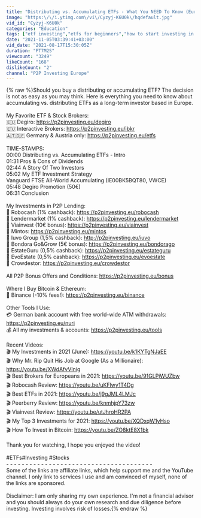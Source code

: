```yaml
---
title: "Distributing vs. Accumulating ETFs - What You NEED To Know (European Investor)"
image: "https:\/\/i.ytimg.com\/vi\/Cyzyj-K6U0k\/hqdefault.jpg"
vid_id: "Cyzyj-K6U0k"
categories: "Education"
tags: ["etf investing","etfs for beginners","how to start investing in europe"]
date: "2021-11-05T03:39:41+03:00"
vid_date: "2021-08-17T15:30:05Z"
duration: "PT7M2S"
viewcount: "3249"
likeCount: "168"
dislikeCount: "2"
channel: "P2P Investing Europe"
---
```

{% raw %}Should you buy a distributing or accumulating ETF? The decision is not as easy as you may think. Here is everything you need to know about accumulating vs. distributing ETFs as a long-term investor based in Europe.<br /><br />My Favorite ETF &amp; Stock Brokers:<br />🇪🇺 Degiro: <a rel="nofollow" target="blank" href="https://p2pinvesting.eu/degiro">https://p2pinvesting.eu/degiro</a><br />🇪🇺 Interactive Brokers: <a rel="nofollow" target="blank" href="https://p2pinvesting.eu/ibkr">https://p2pinvesting.eu/ibkr</a><br />🇦🇹🇩🇪 Germany &amp; Austria only: <a rel="nofollow" target="blank" href="https://p2pinvesting.eu/etfs">https://p2pinvesting.eu/etfs</a><br /><br />TIME-STAMPS:<br />00:00 Distributing vs. Accumulating ETFs - Intro<br />01:31 Pros &amp; Cons of Dividends<br />02:44 A Story Of Two Investors<br />05:02 My ETF Investment Strategy<br />Vanguard FTSE All-World Accumulating (IE00BK5BQT80, VWCE)<br />05:48 Degiro Promotion (50€)<br />06:31 Conclusion<br /><br />My Investments in P2P Lending:<br />📌 Robocash (1% cashback): <a rel="nofollow" target="blank" href="https://p2pinvesting.eu/robocash">https://p2pinvesting.eu/robocash</a><br />📌 Lendermarket (1% cashback): <a rel="nofollow" target="blank" href="https://p2pinvesting.eu/lendermarket">https://p2pinvesting.eu/lendermarket</a><br />📌 Viainvest (10€ bonus): <a rel="nofollow" target="blank" href="https://p2pinvesting.eu/viainvest">https://p2pinvesting.eu/viainvest</a><br />📌 Mintos: <a rel="nofollow" target="blank" href="https://p2pinvesting.eu/mintos">https://p2pinvesting.eu/mintos</a><br />📌 Iuvo Group (1,5% cashback): <a rel="nofollow" target="blank" href="http://p2pinvesting.eu/iuvo">http://p2pinvesting.eu/iuvo</a><br />📌 Bondora Go&amp;Grow (5€ bonus): <a rel="nofollow" target="blank" href="https://p2pinvesting.eu/bondorago">https://p2pinvesting.eu/bondorago</a><br />📌 EstateGuru (0,5% cashback): <a rel="nofollow" target="blank" href="https://p2pinvesting.eu/estateguru">https://p2pinvesting.eu/estateguru</a><br />📌 EvoEstate (0,5% cashback): <a rel="nofollow" target="blank" href="https://p2pinvesting.eu/evoestate">https://p2pinvesting.eu/evoestate</a><br />📌 Crowdestor: <a rel="nofollow" target="blank" href="https://p2pinvesting.eu/crowdestor">https://p2pinvesting.eu/crowdestor</a><br /><br />All P2P Bonus Offers and Conditions: <a rel="nofollow" target="blank" href="https://p2pinvesting.eu/bonus​​">https://p2pinvesting.eu/bonus​​</a><br /><br />Where I Buy Bitcoin &amp; Ethereum:<br />🚀 Binance (-10% fees!): <a rel="nofollow" target="blank" href="https://p2pinvesting.eu/binance">https://p2pinvesting.eu/binance</a><br /><br />Other Tools I Use:<br />💳 German bank account with free world-wide ATM withdrawals: <a rel="nofollow" target="blank" href="https://p2pinvesting.eu/nuri​​">https://p2pinvesting.eu/nuri​​</a><br />💰 All my investments &amp; accounts: <a rel="nofollow" target="blank" href="https://p2pinvesting.eu/tools">https://p2pinvesting.eu/tools</a><br /><br />Recent Videos:<br />🎬 My Investments in 2021 (June): <a rel="nofollow" target="blank" href="https://youtu.be/k1KYTgNJaEE">https://youtu.be/k1KYTgNJaEE</a><br />🎬 Why Mr. Rip Quit His Job at Google (As a Millionaire): <a rel="nofollow" target="blank" href="https://youtu.be/XWdAfvVInig">https://youtu.be/XWdAfvVInig</a><br />🎬 Best Brokers for Europeans in 2021: <a rel="nofollow" target="blank" href="https://youtu.be/91GLPjWUZbw">https://youtu.be/91GLPjWUZbw</a><br />🎬 Robocash Review: <a rel="nofollow" target="blank" href="https://youtu.be/uKFlwy1T4Dg​">https://youtu.be/uKFlwy1T4Dg​</a><br />🎬 Best ETFs in 2021: <a rel="nofollow" target="blank" href="https://youtu.be/j9gJML4LMJc​​">https://youtu.be/j9gJML4LMJc​​</a><br />🎬 Peerberry Review: <a rel="nofollow" target="blank" href="https://youtu.be/knmhjpY73zw​​">https://youtu.be/knmhjpY73zw​​</a><br />🎬 Viainvest Review: <a rel="nofollow" target="blank" href="https://youtu.be/utJhroHR2PA​​">https://youtu.be/utJhroHR2PA​​</a><br />🎬 My Top 3 Investments for 2021: <a rel="nofollow" target="blank" href="https://youtu.be/XQDxqW1yHso​​">https://youtu.be/XQDxqW1yHso​​</a><br />🎬 How To Invest in Bitcoin: <a rel="nofollow" target="blank" href="https://youtu.be/ZO8ktE8X1bk​​">https://youtu.be/ZO8ktE8X1bk​​</a><br /><br />Thank you for watching, I hope you enjoyed the video!<br /><br />#ETFs​ #Investing​ #Stocks<br />- - - - - - - - - - - - - - - - - - - - - - - - - - - - - - - - - - - - - -<br />Some of the links are affiliate links, which help support me and the YouTube channel. I only link to services I use and am convinced of myself, none of the links are sponsored. <br /><br />Disclaimer: I am only sharing my own experience. I'm not a financial advisor and you should always do your own research and due diligence before investing. Investing involves risk of losses.{% endraw %}
